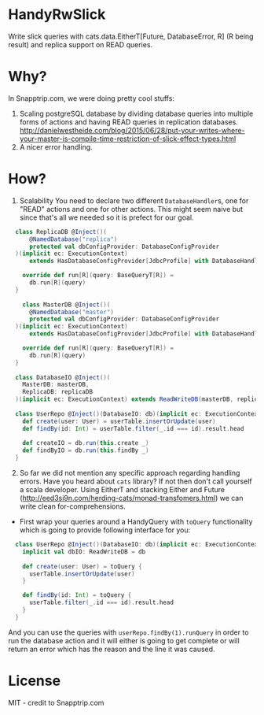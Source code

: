 # HandyRwSlick
Write slick queries with cats.data.EitherT[Future, DatabaseError, R] (R being result) and replica support on READ queries.

# Why?
In Snapptrip.com, we were doing pretty cool stuffs:
1. Scaling postgreSQL database by dividing database queries into multiple forms of actions and having READ queries in replication databases.
http://danielwestheide.com/blog/2015/06/28/put-your-writes-where-your-master-is-compile-time-restriction-of-slick-effect-types.html
2. A nicer error handling.

# How?
1. Scalability
You need to declare two different `DatabaseHandler`s, one for "READ" actions and one for other actions.
This might seem naive but since that's all we needed so it is prefect for our goal.

```scala
  class ReplicaDB @Inject()(
      @NamedDatabase("replica")
      protected val dbConfigProvider: DatabaseConfigProvider
  )(implicit ec: ExecutionContext)
      extends HasDatabaseConfigProvider[JdbcProfile] with DatabaseHandler {

    override def run[R](query: BaseQueryT[R]) =
      db.run[R](query)
  }
  
    class MasterDB @Inject()(
      @NamedDatabase("master")
      protected val dbConfigProvider: DatabaseConfigProvider
  )(implicit ec: ExecutionContext)
      extends HasDatabaseConfigProvider[JdbcProfile] with DatabaseHandler {

    override def run[R](query: BaseQueryT[R]) =
      db.run[R](query)
  }
  
  class DatabaseIO @Inject()(
    MasterDB: masterDB,
    ReplicaDB: replicaDB
  )(implicit ec: ExecutionContext) extends ReadWriteDB(masterDB, replicaDB)
  
  class UserRepo @Inject()(DatabaseIO: db)(implicit ec: ExecutionContext) {
    def create(user: User) = userTable.insertOrUpdate(user)
    def findBy(id: Int) = userTable.filter(_.id === id).result.head
    
    def createIO = db.run(this.create _)
    def findByIO = db.run(this.findBy _)
  }
```

2. So far we did not mention any specific approach regarding handling errors.
Have you heard about `cats` library? If not then don't call yourself a scala developer.
Using EitherT and stacking Either and Future (http://eed3si9n.com/herding-cats/monad-transfomers.html) we can write clean for-comprehensions.
- First wrap your queries around a HandyQuery with `toQuery` functionality which is going to provide following interface for you:
```scala
  class UserRepo @Inject()(DatabaseIO: db)(implicit ec: ExecutionContext) {
    implicit val dbIO: ReadWriteDB = db
    
    def create(user: User) = toQuery { 
      userTable.insertOrUpdate(user)
    }

    def findBy(id: Int) = toQuery { 
      userTable.filter(_.id === id).result.head
    }
  }
```
And you can use the queries with `userRepo.findBy(1).runQuery` in order to run the database action and
it will either is going to get complete or will return an error which has the reason and the line it was caused.

# License
MIT - credit to Snapptrip.com
